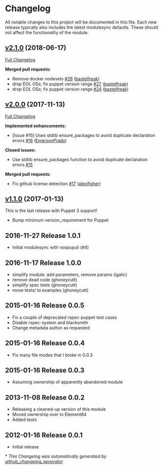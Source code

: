 # Changelog

All notable changes to this project will be documented in this file.
Each new release typically also includes the latest modulesync defaults.
These should not affect the functionality of the module.

## [v2.1.0](https://github.com/voxpupuli/puppet-make/tree/v2.1.0) (2018-06-17)

[Full Changelog](https://github.com/voxpupuli/puppet-make/compare/v2.0.0...v2.1.0)

**Merged pull requests:**

- Remove docker nodesets [\#28](https://github.com/voxpupuli/puppet-make/pull/28) ([bastelfreak](https://github.com/bastelfreak))
- drop EOL OSs; fix puppet version range [\#27](https://github.com/voxpupuli/puppet-make/pull/27) ([bastelfreak](https://github.com/bastelfreak))
- drop EOL OSs; fix puppet version range [\#24](https://github.com/voxpupuli/puppet-make/pull/24) ([bastelfreak](https://github.com/bastelfreak))

## [v2.0.0](https://github.com/voxpupuli/puppet-make/tree/v2.0.0) (2017-11-13)

[Full Changelog](https://github.com/voxpupuli/puppet-make/compare/v1.1.0...v2.0.0)

**Implemented enhancements:**

- \[Issue \#15\] Uses stdlib ensure\_packages to avoid duplicate declaration errors [\#16](https://github.com/voxpupuli/puppet-make/pull/16) ([EmersonPrado](https://github.com/EmersonPrado))

**Closed issues:**

- Use stdlib ensure\_packages function to avoid duplicate declaration errors [\#15](https://github.com/voxpupuli/puppet-make/issues/15)

**Merged pull requests:**

- Fix github license detection [\#17](https://github.com/voxpupuli/puppet-make/pull/17) ([alexjfisher](https://github.com/alexjfisher))

## [v1.1.0](https://github.com/voxpupuli/puppet-make/tree/v1.1.0) (2017-01-13)

This is the last release with Puppet 3 support!
* Bump minimum version_requirement for Puppet

## 2016-11-27 Release 1.0.1
* Initial modulesync with voxpupuli (#4)

## 2016-11-17 Release 1.0.0
* simplify module: add parameters, remove params (igalic)
* remove dead code (ghoneycutt)
* simplify spec tests (ghoneycutt)
* move tests/ to examples (ghoneycutt)

## 2015-01-16 Release 0.0.5
* Fix a couple of deprecated rspec-puppet test cases
* Disable rspec-system and blacksmith
* Change metadata author as requested

## 2015-01-16 Release 0.0.4
* Fix many file modes that I broke in 0.0.3

## 2015-01-16 Release 0.0.3
* Assuming ownership of apparently abandoned module

## 2013-11-08 Release 0.0.2
* Releasing a cleaned-up version of this module
* Moved ownership over to Element84
* Added tests

## 2012-01-16 Release 0.0.1
* Initial release


\* *This Changelog was automatically generated by [github_changelog_generator](https://github.com/skywinder/Github-Changelog-Generator)*
